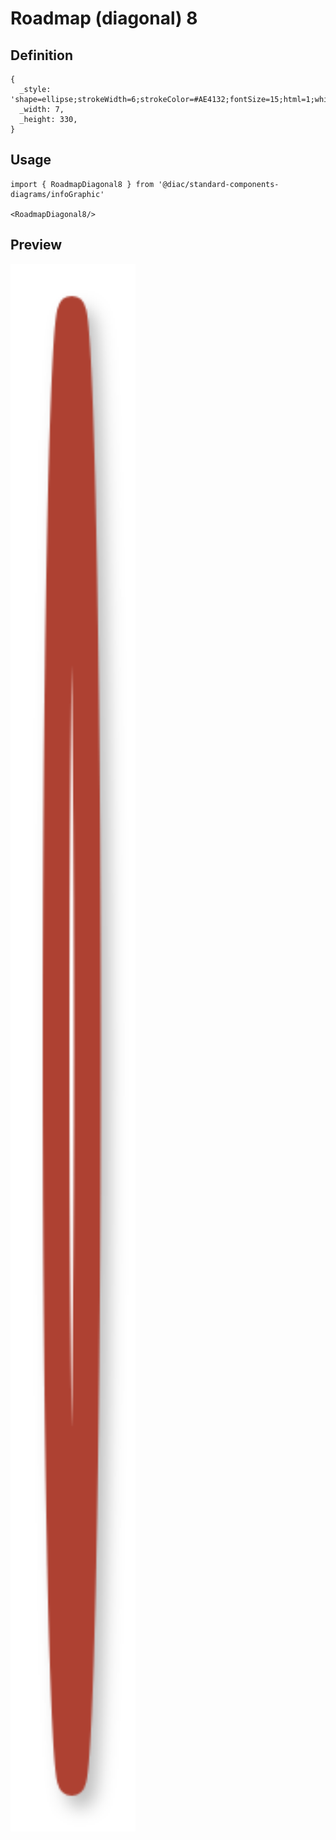 # Roadmap (diagonal) 8

## Definition

```
{
  _style: 'shape=ellipse;strokeWidth=6;strokeColor=#AE4132;fontSize=15;html=1;whiteSpace=wrap;fontStyle=1;fontColor=#AE4132;shadow=1;',
  _width: 7,
  _height: 330,
}
```

## Usage

```
import { RoadmapDiagonal8 } from '@diac/standard-components-diagrams/infoGraphic'

<RoadmapDiagonal8/>
```

## Preview

<img src="./roadmap-diagonal-8.png" width="200"/>
